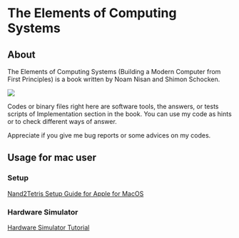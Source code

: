 # The Elements of Computing Systems
## About
The Elements of Computing Systems (Building a Modern Computer from First Principles) is a book written by Noam Nisan and Shimon Schocken.

<a href="https://www.amazon.co.jp/-/en/Noam-Nisan/dp/0262640686
" target="_blank"><img src="https://images-fe.ssl-images-amazon.com/images/I/41jWuIsR9FL._SX218_BO1,204,203,200_QL40_ML2_.jpg" /></a>


Codes or binary files right here are software tools, the answers, or tests scripts of Implementation section in the book.
You can use my code as hints or to check different ways of answer.

Appreciate if you give me bug reports or some advices on my codes.

## Usage for mac user
### Setup
<a href="https://drive.google.com/file/d/1QDYIvriWBS_ARntfmZ5E856OEPpE4j1F/view
" target="_blank">Nand2Tetris Setup Guide for Apple for MacOS</a>

### Hardware Simulator
<a href="https://b1391bd6-da3d-477d-8c01-38cdf774495a.filesusr.com/ugd/44046b_bfd91435260748439493a60a8044ade6.pdf
" target="_blank">Hardware Simulator Tutorial</a>
